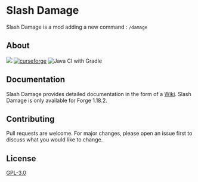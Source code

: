 # Slash Damage #

Slash Damage is a mod adding a new command : `/damage`

## About
[![](https://jitpack.io/v/Max094Reikeb/Slash-Damage.svg)](https://jitpack.io/#Max094Reikeb/Slash-Damage)
[![curseforge](http://cf.way2muchnoise.eu/versions/624239.svg)](https://www.curseforge.com/minecraft/mc-mods/maxilib)
![Java CI with Gradle](https://github.com/Max094Reikeb/Slash-Damage/workflows/Java%20CI%20with%20Gradle/badge.svg?branch=1.18.2-FORGE)

## Documentation
Slash Damage provides detailed documentation in the form of a [Wiki](https://max094reikeb.gitbook.io/slash-damage/). Slash Damage is only available for Forge 1.18.2.

## Contributing
Pull requests are welcome. For major changes, please open an issue first to discuss what you would like to change.

## License
[GPL-3.0](https://opensource.org/licenses/GPL-3.0)
